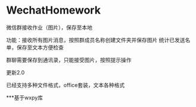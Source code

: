 # WechatHomework     
微信群接收作业（图片），保存至本地

功能：接收所有图片消息，按照群成员名称创建文件夹并保存图片
     统计已发送名单，保存至文本方便检查


群聊需要保存到通讯录，只能接受图片，按照提示操作




更新2.0


已经支持多种文件格式，office套装，文本各种格式



***基于wxpy库
